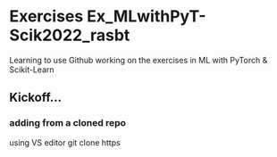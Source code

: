 # Exercises Ex_MLwithPyT-Scik2022_rasbt
Learning to use Github working on the exercises in ML with PyTorch &amp; Scikit-Learn
## Kickoff...

### adding from a cloned repo
using VS editor
git clone https

